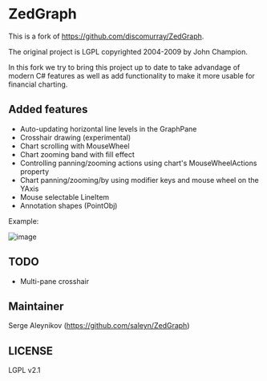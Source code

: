 # ZedGraph #

This is a fork of https://github.com/discomurray/ZedGraph.

The original project is LGPL copyrighted 2004-2009 by John Champion.

In this fork we try to bring this project up to date to take
advandage of modern C# features as well as add functionality
to make it more usable for financial charting.

## Added features ##

* Auto-updating horizontal line levels in the GraphPane
* Crosshair drawing (experimental)
* Chart scrolling with MouseWheel
* Chart zooming band with fill effect
* Controlling panning/zooming actions using chart's MouseWheelActions property
* Chart panning/zooming/by using modifier keys and mouse wheel on the YAxis
* Mouse selectable LineItem
* Annotation shapes (PointObj)

Example:

![image](https://cloud.githubusercontent.com/assets/272543/18227320/ce021676-71ee-11e6-9e54-78b8bfe64e8d.png)

## TODO ##

* Multi-pane crosshair

## Maintainer ##

Serge Aleynikov
(https://github.com/saleyn/ZedGraph)

## LICENSE ##

LGPL v2.1

